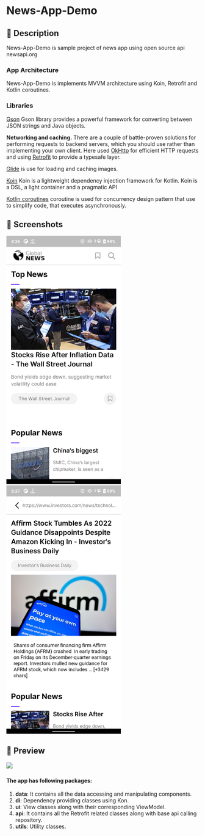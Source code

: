 # News-App-Demo

## :scroll: Description
News-App-Demo is sample project of news app using open source api newsapi.org

### App Architecture
News-App-Demo is implements MVVM architecture using Koin, Retrofit and Kotlin coroutines. 

### Libraries

[Gson](https://code.google.com/p/google-gson/) Gson library provides a powerful framework for converting between JSON strings and Java objects. 

**Networking and caching.** There are a couple of battle-proven solutions for performing requests to backend servers, which you should use rather than implementing your own client. Here used [OkHttp](http://square.github.io/okhttp/) for efficient HTTP requests and using [Retrofit](http://square.github.io/retrofit/) to provide a typesafe layer. 

[Glide](https://github.com/bumptech/glide) is use for loading and caching images.

[Koin](https://github.com/InsertKoinIO/koin) Koin is a lightweight dependency injection framework for Kotlin. Koin is a DSL, a light container and a pragmatic API

[Kotlin coroutines](https://developer.android.com/kotlin/coroutines) coroutine is used for concurrency design pattern that use to simplify code, that executes asynchronously.


## :camera_flash: Screenshots
<!-- You can add more screenshots here if you like -->
<img src="/gif/NewsList.png" width="300">&emsp;<img src="/gif/NewsDetail.png" width="300">

## :camera_flash: Preview
<img src="/gif/news-app-demo.gif" width="300">

#### The app has following packages:
1. **data**: It contains all the data accessing and manipulating components.
2. **di**: Dependency providing classes using Kon.
3. **ui**: View classes along with their corresponding ViewModel.
3. **api**: It contains all the Retrofit related classes along with base api calling repository.
4. **utils**: Utility classes.